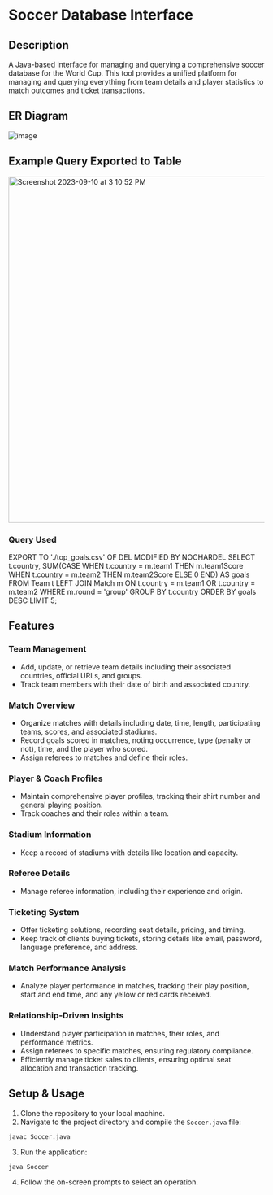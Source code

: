 # Soccer Database Interface

## Description
A Java-based interface for managing and querying a comprehensive soccer database for the World Cup. This tool provides a unified platform for managing and querying everything from team details and player statistics to match outcomes and ticket transactions. 

## ER Diagram
![image](https://github.com/kianfattahy/Soccer_Database/assets/94335877/4afa4e71-9c0a-4baa-bcd5-fcb1416df840)

## Example Query Exported to Table
<img width="681" alt="Screenshot 2023-09-10 at 3 10 52 PM" src="https://github.com/kianfattahy/Soccer_Database/assets/94335877/0c159bd7-2f06-4b6d-9559-1b31cfbd0ddd">

### Query Used
EXPORT TO './top_goals.csv' OF DEL MODIFIED BY NOCHARDEL SELECT t.country, SUM(CASE
WHEN t.country = m.team1 THEN m.team1Score WHEN t.country = m.team2 THEN m.team2Score ELSE 0
END) AS goals
FROM Team t
LEFT JOIN Match m ON t.country = m.team1 OR t.country = m.team2 WHERE m.round = 'group'
GROUP BY t.country
ORDER BY goals DESC
LIMIT 5;

## Features

### Team Management
- Add, update, or retrieve team details including their associated countries, official URLs, and groups.
- Track team members with their date of birth and associated country.

### Match Overview
- Organize matches with details including date, time, length, participating teams, scores, and associated stadiums.
- Record goals scored in matches, noting occurrence, type (penalty or not), time, and the player who scored.
- Assign referees to matches and define their roles.

### Player & Coach Profiles
- Maintain comprehensive player profiles, tracking their shirt number and general playing position.
- Track coaches and their roles within a team.

### Stadium Information
- Keep a record of stadiums with details like location and capacity.

### Referee Details
- Manage referee information, including their experience and origin.

### Ticketing System
- Offer ticketing solutions, recording seat details, pricing, and timing.
- Keep track of clients buying tickets, storing details like email, password, language preference, and address.

### Match Performance Analysis
- Analyze player performance in matches, tracking their play position, start and end time, and any yellow or red cards received.

### Relationship-Driven Insights
- Understand player participation in matches, their roles, and performance metrics.
- Assign referees to specific matches, ensuring regulatory compliance.
- Efficiently manage ticket sales to clients, ensuring optimal seat allocation and transaction tracking.

## Setup & Usage
1. Clone the repository to your local machine.
2. Navigate to the project directory and compile the `Soccer.java` file:
```
javac Soccer.java
```
3. Run the application:
```
java Soccer
```
4. Follow the on-screen prompts to select an operation.
